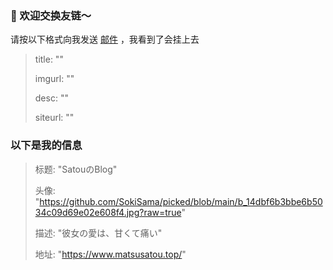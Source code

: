 ### 🔰 欢迎交换友链～ 

请按以下格式向我发送 [邮件](mailto:sokisama0@gmail.com) ，我看到了会挂上去

> title: ""
>
> imgurl: ""
>
> desc: ""
>
> siteurl: ""

### 以下是我的信息

> 标题: "SatouのBlog"
>
> 头像: "https://github.com/SokiSama/picked/blob/main/b_14dbf6b3bbe6b5034c09d69e02e608f4.jpg?raw=true"
>
> 描述: "彼女の愛は、甘くて痛い"
>
> 地址: "https://www.matsusatou.top/"
